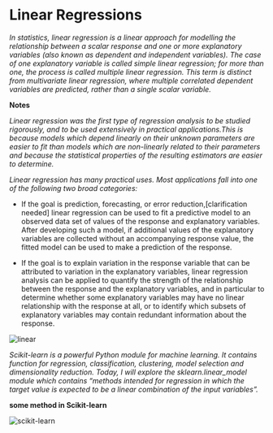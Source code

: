 # Linear Regressions

_In statistics, linear regression is a linear approach for modelling the relationship between a scalar response and one or more explanatory variables (also known as dependent and independent variables). The case of one explanatory variable is called simple linear regression; for more than one, the process is called multiple linear regression. This term is distinct from multivariate linear regression, where multiple correlated dependent variables are predicted, rather than a single scalar variable._

**Notes**

_Linear regression was the first type of regression analysis to be studied rigorously, and to be used extensively in practical applications.This is because models which depend linearly on their unknown parameters are easier to fit than models which are non-linearly related to their parameters and because the statistical properties of the resulting estimators are easier to determine._

_Linear regression has many practical uses. Most applications fall into one of the following two broad categories:_

- If the goal is prediction, forecasting, or error reduction,[clarification needed] linear regression can be used to fit a predictive model to an observed data set of values of the response and explanatory variables. After developing such a model, if additional values of the explanatory variables are collected without an accompanying response value, the fitted model can be used to make a prediction of the response.

- If the goal is to explain variation in the response variable that can be attributed to variation in the explanatory variables, linear regression analysis can be applied to quantify the strength of the relationship between the response and the explanatory variables, and in particular to determine whether some explanatory variables may have no linear relationship with the response at all, or to identify which subsets of explanatory variables may contain redundant information about the response.

![linear ](https://i.ytimg.com/vi/zPG4NjIkCjc/maxresdefault.jpg)

_Scikit-learn is a powerful Python module for machine learning. It contains function for regression, classification, clustering, model selection and dimensionality reduction. Today, I will explore the sklearn.linear_model module which contains “methods intended for regression in which the target value is expected to be a linear combination of the input variables”._

**some method in Scikit-learn**

![scikit-learn](https://res.cloudinary.com/dyd911kmh/image/upload/f_auto,q_auto:best/v1625837937/Scikit-Learn_Cheat_Sheet-_Python_Machine_Learning_wxjgwe.png)
